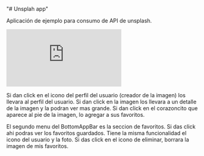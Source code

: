 "# Unsplah app"

Aplicación de ejemplo para consumo de API de unsplash.

![alt text](https://myimages.proacit.com.mx/i.php?/upload/2021/02/22/20210222200633-2363b91b-la.jpg)

Si dan click en el icono del perfil del usuario (creador de la imagen) los llevara al perfil del usuario.
Si dan click en la imagen los llevara a un detalle de la imagen y la podran ver mas grande.
Si dan click en el corazoncito que aparece al pie de la imagen, lo agregar a sus favoritos.

El segundo menu del BottomAppBar es la seccion de favoritos.
Si das click ahi podras ver los favoritos guardados.
Tiene la misma funcionalidad el icono del usuario y la foto.
Si das click en el icono de eliminar, borrara la imagen de mis favoritos.
